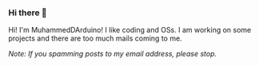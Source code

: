 ### Hi there 👋

<!--
**MuhammedDArduino/muhammeddarduino** is a ✨ _special_ ✨ repository because its `README.md` (this file) appears on your GitHub profile.
-->

Hi! I'm MuhammedDArduino! I like coding and OSs.
I am working on some projects and there are too much mails coming to me.

_Note: If you spamming posts to my email address, please stop._
